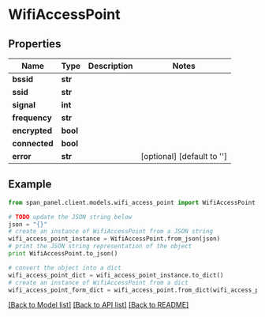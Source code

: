 # WifiAccessPoint


## Properties
Name | Type | Description | Notes
------------ | ------------- | ------------- | -------------
**bssid** | **str** |  | 
**ssid** | **str** |  | 
**signal** | **int** |  | 
**frequency** | **str** |  | 
**encrypted** | **bool** |  | 
**connected** | **bool** |  | 
**error** | **str** |  | [optional] [default to '']

## Example

```python
from span_panel.client.models.wifi_access_point import WifiAccessPoint

# TODO update the JSON string below
json = "{}"
# create an instance of WifiAccessPoint from a JSON string
wifi_access_point_instance = WifiAccessPoint.from_json(json)
# print the JSON string representation of the object
print WifiAccessPoint.to_json()

# convert the object into a dict
wifi_access_point_dict = wifi_access_point_instance.to_dict()
# create an instance of WifiAccessPoint from a dict
wifi_access_point_form_dict = wifi_access_point.from_dict(wifi_access_point_dict)
```
[[Back to Model list]](../README.md#documentation-for-models) [[Back to API list]](../README.md#documentation-for-api-endpoints) [[Back to README]](../README.md)


